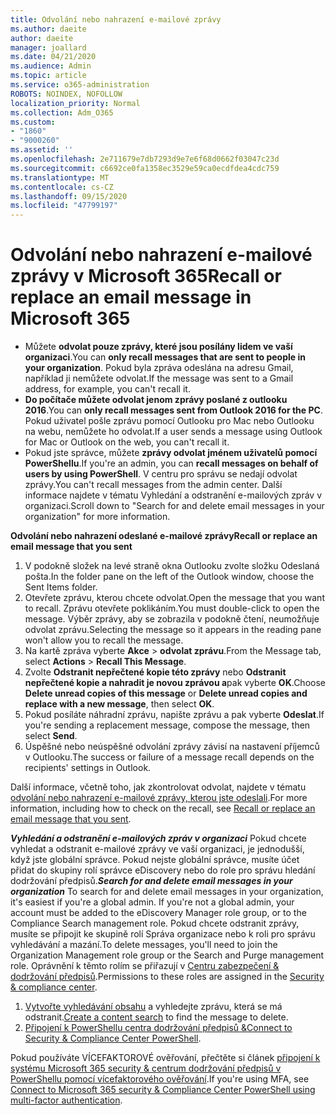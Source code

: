 ```yaml
---
title: Odvolání nebo nahrazení e-mailové zprávy
ms.author: daeite
author: daeite
manager: joallard
ms.date: 04/21/2020
ms.audience: Admin
ms.topic: article
ms.service: o365-administration
ROBOTS: NOINDEX, NOFOLLOW
localization_priority: Normal
ms.collection: Adm_O365
ms.custom:
- "1860"
- "9000260"
ms.assetid: ''
ms.openlocfilehash: 2e711679e7db7293d9e7e6f68d0662f03047c23d
ms.sourcegitcommit: c6692ce0fa1358ec3529e59ca0ecdfdea4cdc759
ms.translationtype: MT
ms.contentlocale: cs-CZ
ms.lasthandoff: 09/15/2020
ms.locfileid: "47799197"
---
```

# <a name="recall-or-replace-an-email-message-in-microsoft-365"></a><span data-ttu-id="dbfc6-102">Odvolání nebo nahrazení e-mailové zprávy v Microsoft 365</span><span class="sxs-lookup"><span data-stu-id="dbfc6-102">Recall or replace an email message in Microsoft 365</span></span>

- <span data-ttu-id="dbfc6-103">Můžete **odvolat pouze zprávy, které jsou posílány lidem ve vaší organizaci**.</span><span class="sxs-lookup"><span data-stu-id="dbfc6-103">You can **only recall messages that are sent to people in your organization**.</span></span> <span data-ttu-id="dbfc6-104">Pokud byla zpráva odeslána na adresu Gmail, například ji nemůžete odvolat.</span><span class="sxs-lookup"><span data-stu-id="dbfc6-104">If the message was sent to a Gmail address, for example, you can't recall it.</span></span>
- <span data-ttu-id="dbfc6-105">**Do počítače můžete odvolat jenom zprávy poslané z outlooku 2016**.</span><span class="sxs-lookup"><span data-stu-id="dbfc6-105">You can **only recall messages sent from Outlook 2016 for the PC**.</span></span> <span data-ttu-id="dbfc6-106">Pokud uživatel pošle zprávu pomocí Outlooku pro Mac nebo Outlooku na webu, nemůžete ho odvolat.</span><span class="sxs-lookup"><span data-stu-id="dbfc6-106">If a user sends a message using Outlook for Mac or Outlook on the web, you can't recall it.</span></span>
- <span data-ttu-id="dbfc6-107">Pokud jste správce, můžete **zprávy odvolat jménem uživatelů pomocí PowerShellu**.</span><span class="sxs-lookup"><span data-stu-id="dbfc6-107">If you're an admin, you can **recall messages on behalf of users by using PowerShell**.</span></span> <span data-ttu-id="dbfc6-108">V centru pro správu se nedají odvolat zprávy.</span><span class="sxs-lookup"><span data-stu-id="dbfc6-108">You can't recall messages from the admin center.</span></span> <span data-ttu-id="dbfc6-109">Další informace najdete v tématu Vyhledání a odstranění e-mailových zpráv v organizaci.</span><span class="sxs-lookup"><span data-stu-id="dbfc6-109">Scroll down to "Search for and delete email messages in your organization" for more information.</span></span>

<span data-ttu-id="dbfc6-110">**Odvolání nebo nahrazení odeslané e-mailové zprávy**</span><span class="sxs-lookup"><span data-stu-id="dbfc6-110">**Recall or replace an email message that you sent**</span></span>

1. <span data-ttu-id="dbfc6-111">V podokně složek na levé straně okna Outlooku zvolte složku Odeslaná pošta.</span><span class="sxs-lookup"><span data-stu-id="dbfc6-111">In the folder pane on the left of the Outlook window, choose the Sent Items folder.</span></span>
2. <span data-ttu-id="dbfc6-112">Otevřete zprávu, kterou chcete odvolat.</span><span class="sxs-lookup"><span data-stu-id="dbfc6-112">Open the message that you want to recall.</span></span> <span data-ttu-id="dbfc6-113">Zprávu otevřete poklikáním.</span><span class="sxs-lookup"><span data-stu-id="dbfc6-113">You must double-click to open the message.</span></span> <span data-ttu-id="dbfc6-114">Výběr zprávy, aby se zobrazila v podokně čtení, neumožňuje odvolat zprávu.</span><span class="sxs-lookup"><span data-stu-id="dbfc6-114">Selecting the message so it appears in the reading pane won't allow you to recall the message.</span></span>
3. <span data-ttu-id="dbfc6-115">Na kartě zpráva vyberte **Akce**  >  **odvolat zprávu**.</span><span class="sxs-lookup"><span data-stu-id="dbfc6-115">From the Message tab, select **Actions** > **Recall This Message**.</span></span>
4. <span data-ttu-id="dbfc6-116">Zvolte **Odstranit nepřečtené kopie této zprávy** nebo **Odstranit nepřečtené kopie a nahradit je novou zprávou a**pak vyberte **OK**.</span><span class="sxs-lookup"><span data-stu-id="dbfc6-116">Choose **Delete unread copies of this message** or **Delete unread copies and replace with a new message**, then select **OK**.</span></span>
5. <span data-ttu-id="dbfc6-117">Pokud posíláte náhradní zprávu, napište zprávu a pak vyberte **Odeslat**.</span><span class="sxs-lookup"><span data-stu-id="dbfc6-117">If you're sending a replacement message, compose the message, then select **Send**.</span></span>
6. <span data-ttu-id="dbfc6-118">Úspěšné nebo neúspěšné odvolání zprávy závisí na nastavení příjemců v Outlooku.</span><span class="sxs-lookup"><span data-stu-id="dbfc6-118">The success or failure of a message recall depends on the recipients' settings in Outlook.</span></span>

<span data-ttu-id="dbfc6-119">Další informace, včetně toho, jak zkontrolovat odvolat, najdete v tématu [odvolání nebo nahrazení e-mailové zprávy, kterou jste odeslali](https://support.office.com/article/35027f88-d655-4554-b4f8-6c0729a723a0).</span><span class="sxs-lookup"><span data-stu-id="dbfc6-119">For more information, including how to check on the recall, see [Recall or replace an email message that you sent](https://support.office.com/article/35027f88-d655-4554-b4f8-6c0729a723a0).</span></span>

<span data-ttu-id="dbfc6-120">***Vyhledání a odstranění e-mailových zpráv v organizaci*** Pokud chcete vyhledat a odstranit e-mailové zprávy ve vaší organizaci, je jednodušší, když jste globální správce. Pokud nejste globální správce, musíte účet přidat do skupiny rolí správce eDiscovery nebo do role pro správu hledání dodržování předpisů.</span><span class="sxs-lookup"><span data-stu-id="dbfc6-120">***Search for and delete email messages in your organization*** To search for and delete email messages in your organization, it's easiest if you're a global admin. If you're not a global admin, your account must be added to the eDiscovery Manager role group, or to the Compliance Search management role.</span></span> <span data-ttu-id="dbfc6-121">Pokud chcete odstranit zprávy, musíte se připojit ke skupině rolí Správa organizace nebo k roli pro správu vyhledávání a mazání.</span><span class="sxs-lookup"><span data-stu-id="dbfc6-121">To delete messages, you'll need to join the Organization Management role group or the Search and Purge management role.</span></span> <span data-ttu-id="dbfc6-122">Oprávnění k těmto rolím se přiřazují v [Centru zabezpečení & dodržování předpisů](https://protection.office.com/).</span><span class="sxs-lookup"><span data-stu-id="dbfc6-122">Permissions to these roles are assigned in the [Security & compliance center](https://protection.office.com/).</span></span>

1. <span data-ttu-id="dbfc6-123">[Vytvořte vyhledávání obsahu](https://docs.microsoft.com/microsoft-365/compliance/content-search) a vyhledejte zprávu, která se má odstranit.</span><span class="sxs-lookup"><span data-stu-id="dbfc6-123">[Create a content search](https://docs.microsoft.com/microsoft-365/compliance/content-search) to find the message to delete.</span></span>
2. <span data-ttu-id="dbfc6-124">[Připojení k PowerShellu centra dodržování předpisů &](https://docs.microsoft.com/powershell/exchange/office-365-scc/connect-to-scc-powershell/connect-to-scc-powershell?view=exchange-ps)</span><span class="sxs-lookup"><span data-stu-id="dbfc6-124">[Connect to Security & Compliance Center PowerShell](https://docs.microsoft.com/powershell/exchange/office-365-scc/connect-to-scc-powershell/connect-to-scc-powershell?view=exchange-ps).</span></span> 

<span data-ttu-id="dbfc6-125">Pokud používáte VÍCEFAKTOROVÉ ověřování, přečtěte si článek [připojení k systému Microsoft 365 security & centrum dodržování předpisů v PowerShellu pomocí vícefaktorového ověřování](https://docs.microsoft.com/powershell/exchange/office-365-scc/connect-to-scc-powershell/mfa-connect-to-scc-powershell?view=exchange-ps).</span><span class="sxs-lookup"><span data-stu-id="dbfc6-125">If you're using MFA, see [Connect to Microsoft 365 security & Compliance Center PowerShell using multi-factor authentication](https://docs.microsoft.com/powershell/exchange/office-365-scc/connect-to-scc-powershell/mfa-connect-to-scc-powershell?view=exchange-ps).</span></span> 

